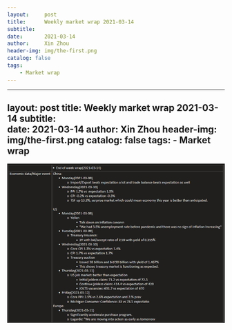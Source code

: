 ```yaml
---
layout:     post
title:      Weekly market wrap 2021-03-14
subtitle:   
date:       2021-03-14
author:     Xin Zhou
header-img: img/the-first.png
catalog: false
tags:
    - Market wrap
---
```


---
layout:     post
title:      Weekly market wrap 2021-03-14
subtitle:   
date:       2021-03-14
author:     Xin Zhou
header-img: img/the-first.png
catalog: false
tags:
    - Market wrap
---
![image info](_posts/20210314_1.png)
